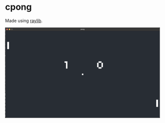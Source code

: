 # cpong

Made using [raylib](https://raylib.com).

![print of main screen of the game](./print.png)
